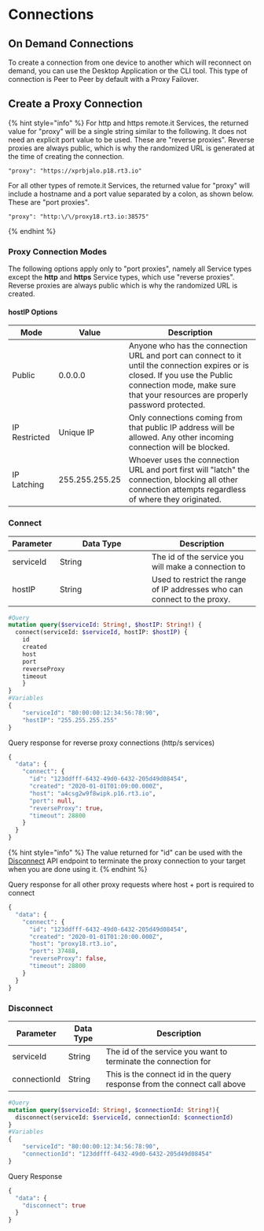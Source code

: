 # Connections

## On Demand Connections

To create a connection from one device to another which will reconnect on demand, you can use the Desktop Application or the CLI tool. This type of connection is Peer to Peer by default with a Proxy Failover.

## Create a Proxy Connection

{% hint style="info" %}
For http and https remote.it Services, the returned value for "proxy" will be a single string similar to the following. It does not need an explicit port value to be used. These are "reverse proxies". Reverse proxies are always public, which is why the randomized URL is generated at the time of creating the connection.

```
"proxy": "https://xprbjalo.p18.rt3.io"
```

For all other types of remote.it Services, the returned value for "proxy" will include a hostname and a port value separated by a colon, as shown below. These are "port proxies".

```
"proxy": "http:\/\/proxy18.rt3.io:38575"
```
{% endhint %}

### Proxy Connection Modes

The following options apply only to "port proxies", namely all Service types except the **http** and **https** Service types, which use "reverse proxies". Reverse proxies are always public which is why the randomized URL is created.

#### hostIP Options

| Mode          | Value          | Description                                                                                                                                                                                                   |
| ------------- | -------------- | ------------------------------------------------------------------------------------------------------------------------------------------------------------------------------------------------------------- |
| Public        | 0.0.0.0        | Anyone who has the connection URL and port can connect to it until the connection expires or is closed. If you use the Public connection mode, make sure that your resources are properly password protected. |
| IP Restricted | Unique IP      | Only connections coming from that public IP address will be allowed. Any other incoming connection will be blocked.                                                                                           |
| IP Latching   | 255.255.255.25 | Whoever uses the connection URL and port first will "latch" the connection, blocking all other connection attempts regardless of where they originated.                                                       |

### Connect

<table><thead><tr><th>Parameter</th><th width="171.33333333333331">Data Type</th><th>Description</th></tr></thead><tbody><tr><td>serviceId</td><td>String</td><td>The id of the service you will make a connection to</td></tr><tr><td>hostIP</td><td>String</td><td>Used to restrict the range of IP addresses who can connect to the proxy.</td></tr></tbody></table>



```graphql
#Query
mutation query($serviceId: String!, $hostIP: String!) {
  connect(serviceId: $serviceId, hostIP: $hostIP) {
	id
	created
	host
	port
	reverseProxy
	timeout
	}
}
#Variables
{
	"serviceId": "80:00:00:12:34:56:78:90",
	"hostIP": "255.255.255.255"
}
```

Query response for reverse proxy connections (http/s services)

```graphql
{
  "data": {
    "connect": {
      "id": "123ddfff-6432-49d0-6432-205d49d08454",
      "created": "2020-01-01T01:09:00.000Z",
      "host": "a4csg2w9f8wipk.p16.rt3.io",
      "port": null,
      "reverseProxy": true,
      "timeout": 28800
    }
  }
}
```

{% hint style="info" %}
The value returned for "id" can be used with the [Disconnect](usage-examples.md#disconnect) API endpoint to terminate the proxy connection to your target when you are done using it.
{% endhint %}

Query response for all other proxy requests where host + port is required to connect

```graphql
{
  "data": {
    "connect": {
      "id": "123ddfff-6432-49d0-6432-205d49d08454",
      "created": "2020-01-01T01:20:00.000Z",
      "host": "proxy18.rt3.io",
      "port": 37488,
      "reverseProxy": false,
      "timeout": 28800
    }
  }
}
```

### Disconnect

| Parameter    | Data Type | Description                                                              |
| ------------ | --------- | ------------------------------------------------------------------------ |
| serviceId    | String    | The id of the service you want to terminate the connection for           |
| connectionId | String    | This is the connect id in the query response from the connect call above |

```graphql
#Query
mutation query($serviceId: String!, $connectionId: String!){
  disconnect(serviceId: $serviceId, connectionId: $connectionId)
}
#Variables
{
	"serviceId": "80:00:00:12:34:56:78:90",
	"connectionId": "123ddfff-6432-49d0-6432-205d49d08454"
}
```

Query Response

```graphql
{
  "data": {
    "disconnect": true
  }
}
```
